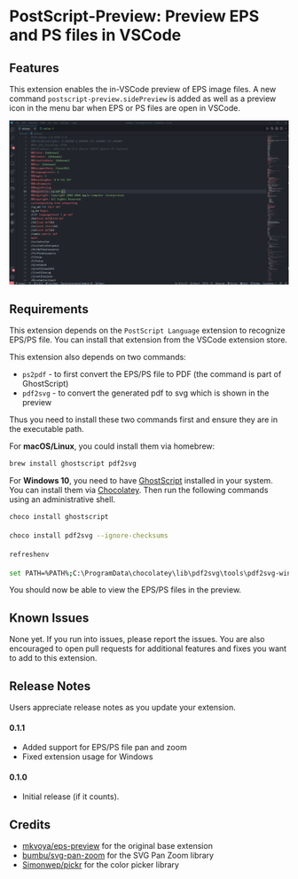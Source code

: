 # PostScript-Preview: Preview EPS and PS files in VSCode



## Features

This extension enables the in-VSCode preview of EPS image files.
A new command `postscript-preview.sidePreview` is added as well as a preview icon in the menu bar when EPS or PS files are open in VSCode.

<img src="demo/postscript-preview-demo.gif" alt="demo" style="zoom:50%;" />



## Requirements

This extension depends on the `PostScript Language` extension to recognize EPS/PS file.
You can install that extension from the VSCode extension store.

This extension also depends on two commands:

- `ps2pdf` - to first convert the EPS/PS file to PDF (the command is part of GhostScript)
- `pdf2svg` - to convert the generated pdf to svg which is shown in the preview

Thus you need to install these two commands first and ensure they are in the executable path.

For **macOS/Linux**, you could install them via homebrew:

```sh
brew install ghostscript pdf2svg
```



For **Windows 10**, you need to have [GhostScript](https://www.ghostscript.com/download/gsdnld.html) installed in your system.  You can install  them via [Chocolatey](https://chocolatey.org/install). Then run the following commands using an administrative shell.

```bash
choco install ghostscript

choco install pdf2svg --ignore-checksums

refreshenv

set PATH=%PATH%;C:\ProgramData\chocolatey\lib\pdf2svg\tools\pdf2svg-windows-master\dist-64bits
```


You should now be able to view the EPS/PS files in the preview.



## Known Issues

None yet. If you run into issues, please report the issues. You are also encouraged to open pull requests for additional features and fixes you want to add to this extension.



## Release Notes

Users appreciate release notes as you update your extension.

#### 0.1.1

- Added support for EPS/PS file pan and zoom
- Fixed extension usage for Windows

#### 0.1.0

- Initial release (if it counts).



## Credits

- [mkvoya/eps-preview](https://github.com/mkvoya/eps-preview) for the original base extension
- [bumbu/svg-pan-zoom](https://github.com/bumbu/svg-pan-zoom) for the SVG Pan Zoom library
- [Simonwep/pickr](https://github.com/Simonwep/pickr) for the color picker library
